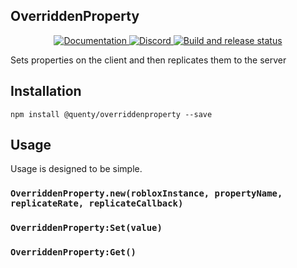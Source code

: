 ## OverriddenProperty
<div align="center">
  <a href="http://quenty.github.io/api/">
    <img src="https://img.shields.io/badge/docs-website-green.svg" alt="Documentation" />
  </a>
  <a href="https://discord.gg/mhtGUS8">
    <img src="https://img.shields.io/badge/discord-nevermore-blue.svg" alt="Discord" />
  </a>
  <a href="https://github.com/Quenty/NevermoreEngine/actions">
    <img src="https://github.com/Quenty/NevermoreEngine/actions/workflows/build.yml/badge.svg" alt="Build and release status" />
  </a>
</div>

Sets properties on the client and then replicates them to the server

## Installation
```
npm install @quenty/overriddenproperty --save
```

## Usage
Usage is designed to be simple.

### `OverriddenProperty.new(robloxInstance, propertyName, replicateRate, replicateCallback)`

### `OverriddenProperty:Set(value)`

### `OverriddenProperty:Get()`

